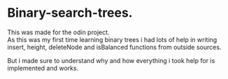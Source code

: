 # Binary-search-trees. 
This was made for the odin project.   
As this was my first time learning binary trees i had lots of help in writing insert, height, deleteNode and isBalanced functions from outside sources.  

But i made sure to understand why and how everything i took help for is implemented and works. 

